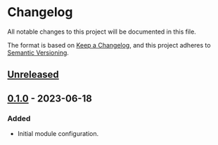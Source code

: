 # Changelog

All notable changes to this project will be documented in this file.

The format is based on [Keep a Changelog](https://keepachangelog.com/en/1.0.0/),
and this project adheres to [Semantic Versioning](https://semver.org/spec/v2.0.0.html).

## [Unreleased]

## [0.1.0] - 2023-06-18

### Added

- Initial module configuration.

[Unreleased]: https://github.com/a7d-corp/terraform-module-proxmox-container/compare/v0.1.0...HEAD
[0.1.0]: https://github.com/a7d-corp/terraform-module-proxmox-container/releases/tag/v0.1.0
